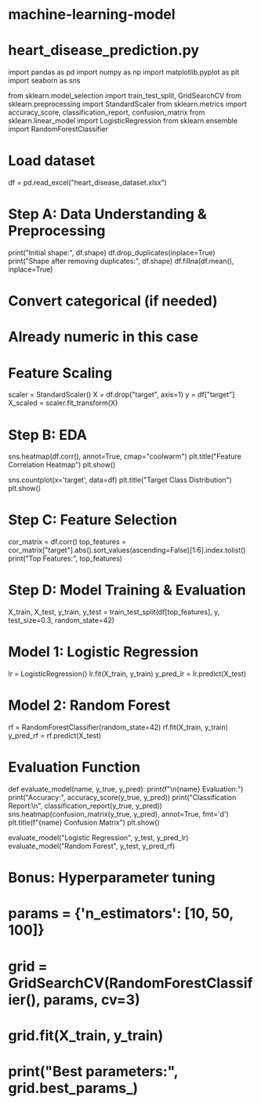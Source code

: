 # machine-learning-model
# heart_disease_prediction.py

import pandas as pd
import numpy as np
import matplotlib.pyplot as plt
import seaborn as sns

from sklearn.model_selection import train_test_split, GridSearchCV
from sklearn.preprocessing import StandardScaler
from sklearn.metrics import accuracy_score, classification_report, confusion_matrix
from sklearn.linear_model import LogisticRegression
from sklearn.ensemble import RandomForestClassifier

# Load dataset
df = pd.read_excel("heart_disease_dataset.xlsx")

# Step A: Data Understanding & Preprocessing
print("Initial shape:", df.shape)
df.drop_duplicates(inplace=True)
print("Shape after removing duplicates:", df.shape)
df.fillna(df.mean(), inplace=True)

# Convert categorical (if needed)
# Already numeric in this case

# Feature Scaling
scaler = StandardScaler()
X = df.drop("target", axis=1)
y = df["target"]
X_scaled = scaler.fit_transform(X)

# Step B: EDA
sns.heatmap(df.corr(), annot=True, cmap="coolwarm")
plt.title("Feature Correlation Heatmap")
plt.show()

sns.countplot(x='target', data=df)
plt.title("Target Class Distribution")
plt.show()

# Step C: Feature Selection
cor_matrix = df.corr()
top_features = cor_matrix["target"].abs().sort_values(ascending=False)[1:6].index.tolist()
print("Top Features:", top_features)

# Step D: Model Training & Evaluation
X_train, X_test, y_train, y_test = train_test_split(df[top_features], y, test_size=0.3, random_state=42)

# Model 1: Logistic Regression
lr = LogisticRegression()
lr.fit(X_train, y_train)
y_pred_lr = lr.predict(X_test)

# Model 2: Random Forest
rf = RandomForestClassifier(random_state=42)
rf.fit(X_train, y_train)
y_pred_rf = rf.predict(X_test)

# Evaluation Function
def evaluate_model(name, y_true, y_pred):
    print(f"\n{name} Evaluation:")
    print("Accuracy:", accuracy_score(y_true, y_pred))
    print("Classification Report:\n", classification_report(y_true, y_pred))
    sns.heatmap(confusion_matrix(y_true, y_pred), annot=True, fmt='d')
    plt.title(f"{name} Confusion Matrix")
    plt.show()

evaluate_model("Logistic Regression", y_test, y_pred_lr)
evaluate_model("Random Forest", y_test, y_pred_rf)

# Bonus: Hyperparameter tuning
# params = {'n_estimators': [10, 50, 100]}
# grid = GridSearchCV(RandomForestClassifier(), params, cv=3)
# grid.fit(X_train, y_train)
# print("Best parameters:", grid.best_params_)
